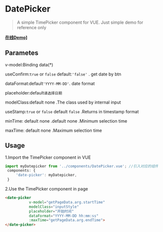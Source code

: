 # DatePicker

> A simple TimePicker component for VUE. Just simple demo for reference only

**<a href="https://an55555.github.io/DatePicker-VUE/dist/index.html" target="_blank">在线Demo]</a>**

## Parametes

v-model:Binding data(*)

useConfirm:`true` or `false`  default:`'false'` . get date by btn 

dataFormat:default`'YYYY-MM-DD'`. date format

placeholder:default`请选择日期` 

modelClass:default none .The class used by internal input

useStamp:`true` or `false` default `false` .Returns in timestamp format

minTime: default none .default none .Minimum selection time 

maxTime: default none .Maximum selection time 


## Usage
1.Import the TimePicker component in VUE
```javascript
import myDatepicker from '../components/DatePicker.vue'; //引入对应的组件
 components: {
     'date-picker': myDatepicker,
 }

```
2.Use the TimePicker component in page
```html
<date-picker
           v-model="getPageData.arg.startTime"
           modelClass="inputStyle" 
           placeholder="开始时间"
           dataFormat="YYYY-MM-DD hh:mm:ss"
           :maxTime="getPageData.arg.endTime">
</date-picker>
```
